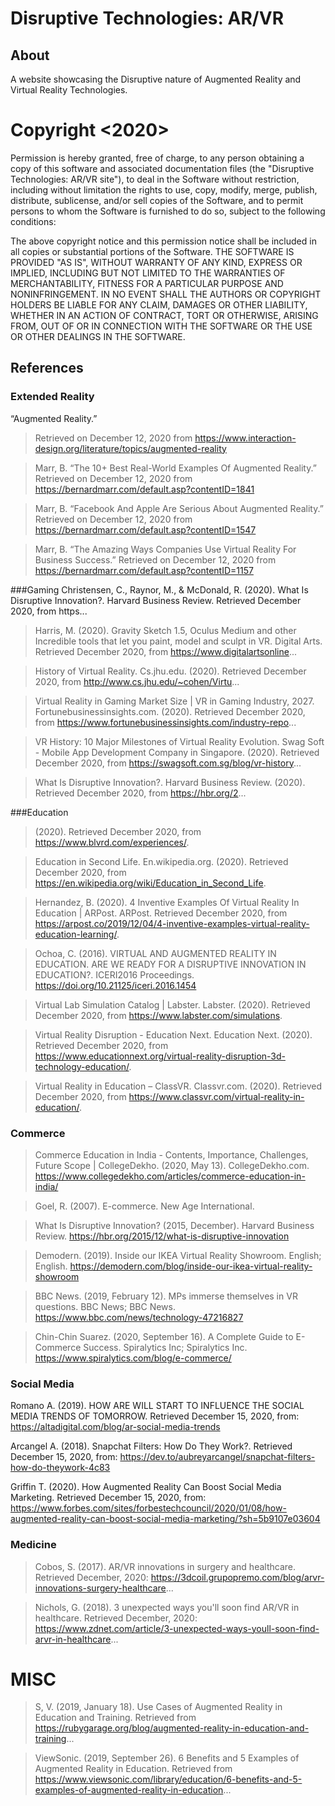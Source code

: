 # Disruptive Technologies: AR/VR
## About
A website showcasing the Disruptive nature of Augmented Reality and Virtual Reality Technologies.






# Copyright <2020> <mint-ras>

Permission is hereby granted, free of charge, to any person obtaining a copy of this software and associated documentation files (the "Disruptive Technologies: AR/VR site"), to deal in the Software without restriction, including without limitation the rights to use, copy, modify, merge, publish, distribute, sublicense, and/or sell copies of the Software, and to permit persons to whom the Software is furnished to do so, subject to the following conditions:

The above copyright notice and this permission notice shall be included in all copies or substantial portions of the Software.
THE SOFTWARE IS PROVIDED "AS IS", WITHOUT WARRANTY OF ANY KIND, EXPRESS OR IMPLIED, INCLUDING BUT NOT LIMITED TO THE WARRANTIES OF MERCHANTABILITY, FITNESS FOR A PARTICULAR PURPOSE AND NONINFRINGEMENT. IN NO EVENT SHALL THE AUTHORS OR COPYRIGHT HOLDERS BE LIABLE FOR ANY CLAIM, DAMAGES OR OTHER LIABILITY, WHETHER IN AN ACTION OF CONTRACT, TORT OR OTHERWISE, ARISING FROM, OUT OF OR IN CONNECTION WITH THE SOFTWARE OR THE USE OR OTHER DEALINGS IN THE SOFTWARE.


































## References
### Extended Reality
“Augmented Reality.”
>Retrieved on December 12, 2020 from https://www.interaction-design.org/literature/topics/augmented-reality

>Marr, B. “The 10+ Best Real-World Examples Of Augmented Reality.”
Retrieved on December 12, 2020 from https://bernardmarr.com/default.asp?contentID=1841

>Marr, B. “Facebook And Apple Are Serious About Augmented Reality.”
Retrieved on December 12, 2020 from https://bernardmarr.com/default.asp?contentID=1547

>Marr, B. “The Amazing Ways Companies Use Virtual Reality For Business Success.”
Retrieved on December 12, 2020 from https://bernardmarr.com/default.asp?contentID=1157

###Gaming
Christensen, C., Raynor, M., & McDonald, R. (2020). What Is Disruptive Innovation?. Harvard Business Review. Retrieved December 2020, from https...

>Harris, M. (2020). Gravity Sketch 1.5, Oculus Medium and other Incredible tools that let you paint, model and sculpt in VR. Digital Arts.
Retrieved December 2020, from https://www.digitalartsonline...

>History of Virtual Reality. Cs.jhu.edu. (2020).
Retrieved December 2020, from http://www.cs.jhu.edu/~cohen/Virtu...

>Virtual Reality in Gaming Market Size | VR in Gaming Industry, 2027. Fortunebusinessinsights.com. (2020).
Retrieved December 2020, from https://www.fortunebusinessinsights.com/industry-repo...

>VR History: 10 Major Milestones of Virtual Reality Evolution. Swag Soft - Mobile App Development Company in Singapore. (2020).
Retrieved December 2020, from https://swagsoft.com.sg/blog/vr-history...

>What Is Disruptive Innovation?. Harvard Business Review. (2020).
Retrieved December 2020, from https://hbr.org/2...

###Education
>(2020). Retrieved December 2020, from https://www.blvrd.com/experiences/.

>Education in Second Life. En.wikipedia.org. (2020). Retrieved December 2020, from https://en.wikipedia.org/wiki/Education_in_Second_Life.

>Hernandez, B. (2020). 4 Inventive Examples Of Virtual Reality In Education | ARPost. ARPost. Retrieved December 2020, from https://arpost.co/2019/12/04/4-inventive-examples-virtual-reality-education-learning/.

>Ochoa, C. (2016). VIRTUAL AND AUGMENTED REALITY IN EDUCATION. ARE WE READY FOR A DISRUPTIVE INNOVATION IN EDUCATION?. ICERI2016 Proceedings. https://doi.org/10.21125/iceri.2016.1454

>Virtual Lab Simulation Catalog | Labster. Labster. (2020). Retrieved December 2020, from https://www.labster.com/simulations.

>Virtual Reality Disruption - Education Next. Education Next. (2020). Retrieved December 2020, from https://www.educationnext.org/virtual-reality-disruption-3d-technology-education/.

>Virtual Reality in Education – ClassVR. Classvr.com. (2020). Retrieved December 2020, from https://www.classvr.com/virtual-reality-in-education/.

### Commerce
>Commerce Education in India - Contents, Importance, Challenges, Future Scope | CollegeDekho. (2020, May 13). CollegeDekho.com. https://www.collegedekho.com/articles/commerce-education-in-india/

>Goel, R. (2007). E-commerce. New Age International.

>What Is Disruptive Innovation? (2015, December). Harvard Business Review. https://hbr.org/2015/12/what-is-disruptive-innovation

>Demodern. (2019). Inside our IKEA Virtual Reality Showroom. English; English. https://demodern.com/blog/inside-our-ikea-virtual-reality-showroom

>BBC News. (2019, February 12). MPs immerse themselves in VR questions. BBC News; BBC News. https://www.bbc.com/news/technology-47216827

>Chin-Chin Suarez. (2020, September 16). A Complete Guide to E-Commerce Success. Spiralytics Inc; Spiralytics Inc. https://www.spiralytics.com/blog/e-commerce/

### Social Media
Romano A. (2019). HOW ARE WILL START TO INFLUENCE THE SOCIAL MEDIA TRENDS OF TOMORROW. Retrieved December 15, 2020, from: https://altadigital.com/blog/ar-social-media-trends

Arcangel A. (2018). Snapchat Filters: How Do They Work?. Retrieved December 15, 2020, from: https://dev.to/aubreyarcangel/snapchat-filters-how-do-theywork-4c83

Griffin T. (2020). How Augmented Reality Can Boost Social Media Marketing. Retrieved December 15, 2020, from: https://www.forbes.com/sites/forbestechcouncil/2020/01/08/how-augmented-reality-can-boost-social-media-marketing/?sh=5b9107e03604

### Medicine
>Cobos, S. (2017). AR/VR innovations in surgery and healthcare. Retrieved December, 2020: https://3dcoil.grupopremo.com/blog/arvr-innovations-surgery-healthcare...

>Nichols, G. (2018). 3 unexpected ways you'll soon find AR/VR in healthcare. Retrieved December, 2020: https://www.zdnet.com/article/3-unexpected-ways-youll-soon-find-arvr-in-healthcare...


# MISC
>S, V. (2019, January 18). Use Cases of Augmented Reality in Education and Training. Retrieved from https://rubygarage.org/blog/augmented-reality-in-education-and-training...

>ViewSonic. (2019, September 26). 6 Benefits and 5 Examples of Augmented Reality in Education. Retrieved from https://www.viewsonic.com/library/education/6-benefits-and-5-examples-of-augmented-reality-in-education...
